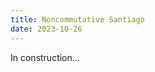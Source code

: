 ```yaml
---
title: Noncommutative Santiago
date: 2023-10-26
---
```

In construction... 


<!---Santiago is known for its very high altitude mountains, the Cordillera de los Andes, as well as its smaller but no less important hills, Cerro San Cristobal and Cerro Santa Lucia. From this point, the details leaves the main scene and the  the relationships between the object take the spotlight. Thus, we can interpret this from a categorical point of view of Santiago. In this post, we are going to explore and explain some of these high points with the goal to let the reader get motivated to go there and have the experience of Categorical Santiago.

Cerro Santa Lucia. Height: This is not a very high hill, but it is at altitude. This was called... (short history about the hills)

One can say that this hill has three levels. It has different levels, but we will concentrate on the highest ones.

Cerro San Cristobal. This is an iconic hill; it is a park, one of the biggest in Latin America. This park is called Parquemet. It has... (additional details). Of course, due to the great extent of this hill, we are only going to highlight some of its high points. First, maybe the most well-known, the summit. It has a characteristic church, common in Chile, and many...

These are just two categorical views emerging from the hills of Santiago. We encourage the reader to explore these and discover new ones!-->
